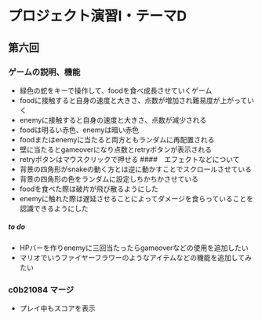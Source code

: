 # プロジェクト演習Ⅰ・テーマD
## 第六回
### ゲームの説明、機能
- 緑色の蛇をキーで操作して、foodを食べ成長させていくゲーム
- foodに接触すると自身の速度と大きさ、点数が増加され難易度が上がっていく
- enemyに接触すると自身の速度と大きさ、点数が減少される
- foodは明るい赤色、enemyは暗い赤色
- foodまたはenemyに当たると両方ともランダムに再配置される
- 壁に当たるとgameoverになり点数とretryボタンが表示される
- retryボタンはマウスクリックで押せる
####　エフェクトなどについて
- 背景の四角形がsnakeの動く方とは逆に動かすことでスクロールさせている
- 背景の四角形の色をランダムに設定しちかちかさせている
- foodを食べた際は破片が飛び散るようにした
- enemyに触れた際は遅延させることによってダメージを食らっていることを認識できるようにした
##### to do
- HPバーを作りenemyに三回当たったらgameoverなどの使用を追加したい
- マリオでいうファイヤーフラワーのようなアイテムなどの機能を追加してみたい

### c0b21084 マージ
- プレイ中もスコアを表示